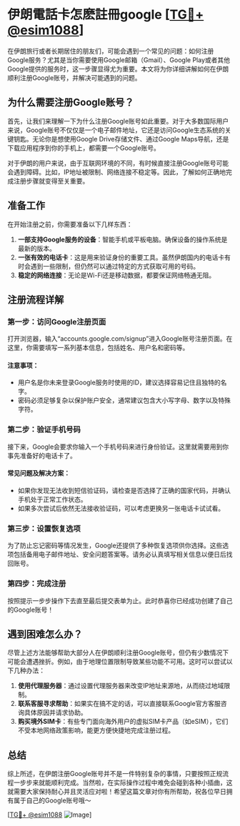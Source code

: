 # 伊朗電話卡怎麽註冊google [[TG💪+ @esim1088](https://t.me/s/esim1088)]

在伊朗旅行或者长期居住的朋友们，可能会遇到一个常见的问题：如何注册Google服务？尤其是当你需要使用Google邮箱（Gmail）、Google Play或者其他Google提供的服务时，这一步骤显得尤为重要。本文将为你详细讲解如何在伊朗顺利注册Google账号，并解决可能遇到的问题。

## 为什么需要注册Google账号？

首先，让我们来理解一下为什么注册Google账号如此重要。对于大多数国际用户来说，Google账号不仅仅是一个电子邮件地址，它还是访问Google生态系统的关键钥匙。无论你是想使用Google Drive存储文件、通过Google Maps导航，还是下载应用程序到你的手机上，都需要一个Google账号。

对于伊朗的用户来说，由于互联网环境的不同，有时候直接注册Google账号可能会遇到障碍。比如，IP地址被限制、网络连接不稳定等。因此，了解如何正确地完成注册步骤就变得至关重要。

## 准备工作

在开始注册之前，你需要准备以下几样东西：

1. **一部支持Google服务的设备**：智能手机或平板电脑。确保设备的操作系统是最新的版本。
2. **一张有效的电话卡**：这是用来验证身份的重要工具。虽然伊朗国内的电话卡有时会遇到一些限制，但仍然可以通过特定的方式获取可用的号码。
3. **稳定的网络连接**：无论是Wi-Fi还是移动数据，都要保证网络畅通无阻。

## 注册流程详解

### 第一步：访问Google注册页面

打开浏览器，输入“accounts.google.com/signup”进入Google账号注册页面。在这里，你需要填写一系列基本信息，包括姓名、用户名和密码等。

#### 注意事项：
- 用户名是你未来登录Google服务时使用的ID，建议选择容易记住且独特的名字。
- 密码必须足够复杂以保护账户安全，通常建议包含大小写字母、数字以及特殊字符。

### 第二步：验证手机号码

接下来，Google会要求你输入一个手机号码来进行身份验证。这里就需要用到你事先准备好的电话卡了。

#### 常见问题及解决方案：
- 如果你发现无法收到短信验证码，请检查是否选择了正确的国家代码，并确认手机处于正常工作状态。
- 如果多次尝试后依然无法接收验证码，可以考虑更换另一张电话卡试试看。

### 第三步：设置恢复选项

为了防止忘记密码等情况发生，Google还提供了多种恢复选项供你选择。这些选项包括备用电子邮件地址、安全问题答案等。请务必认真填写相关信息以便日后找回账号。

### 第四步：完成注册

按照提示一步步操作下去直至最后提交表单为止。此时恭喜你已经成功创建了自己的Google账号！

## 遇到困难怎么办？

尽管上述方法能够帮助大部分人在伊朗顺利注册Google账号，但仍有少数情况下可能会遭遇挫折。例如，由于地理位置限制导致某些功能不可用。这时可以尝试以下几种办法：

1. **使用代理服务器**：通过设置代理服务器来改变IP地址来源地，从而绕过地域限制。
2. **联系客服寻求帮助**：如果实在搞不定的话，可以直接联系Google官方客服咨询具体原因并请求协助。
3. **购买境外SIM卡**：有些专门面向海外用户的虚拟SIM卡产品（如eSIM），它们不受本地网络政策影响，能更方便快捷地完成注册过程。

## 总结

综上所述，在伊朗注册Google账号并不是一件特别复杂的事情，只要按照正规流程一步步来就能顺利完成。当然啦，在实际操作过程中难免会碰到各种小插曲，这就需要大家保持耐心并且灵活应对啦！希望这篇文章对你有所帮助，祝各位早日拥有属于自己的Google账号哦～

[[TG💪+ @esim1088](https://t.me/s/esim1088) ![Image](https://i.postimg.cc/4NQfJmqS/Snipaste-2025-05-13-00-14-12.png)]